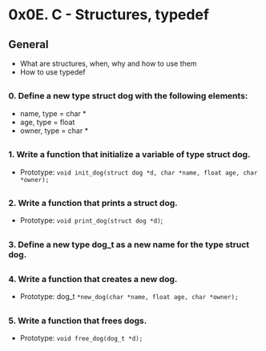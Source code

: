 # 0x0E. C - Structures, typedef

## General
- What are structures, when, why and how to use them
- How to use typedef
 
##

### 0. Define a new type struct dog with the following elements:
- name, type = char *
- age, type = float
- owner, type = char *
##

###  1. Write a function that initialize a variable of type struct dog.
- Prototype: `void init_dog(struct dog *d, char *name, float age, char *owner);`  
##

###  2. Write a function that prints a struct dog.
- Prototype: `void print_dog(struct dog *d)`;  
##

###  3. Define a new type dog_t as a new name for the type struct dog.
##
  
###  4. Write a function that creates a new dog.
- Prototype: dog_t `*new_dog(char *name, float age, char *owner);`  
##

###  5. Write a function that frees dogs.
- Prototype: `void free_dog(dog_t *d);`  
##
